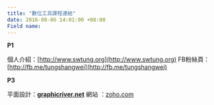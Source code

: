 ```yaml
---
title: "數位工具課程連結"
date: 2016-08-06 14:01:00 +08:00
Field name: 
---
```


**P1**


個人介紹：[http://www.swtung.org](http://www.swtung.org)
FB粉絲頁：[http://fb.me/tungshangwei](http://fb.me/tungshangwei)

**P3**


平面設計：**[graphicriver.net](http://graphicriver.net)**
網站   ：[zoho.com](https://www.zoho.com/sites/)